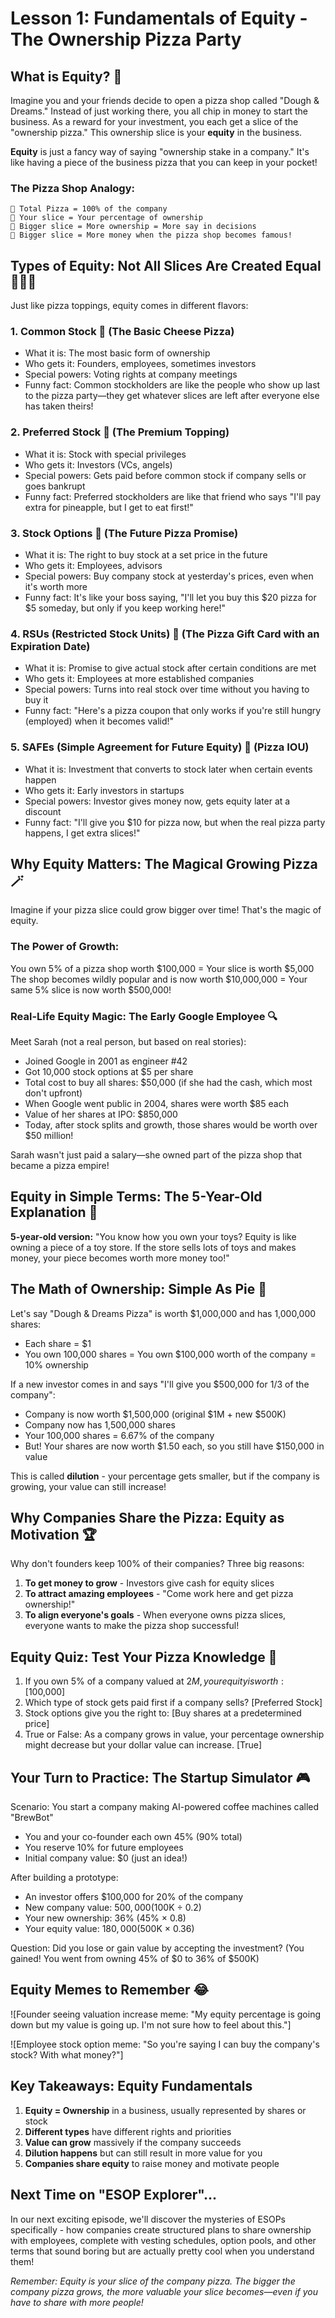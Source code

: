 # Lesson 1: Fundamentals of Equity - The Ownership Pizza Party

## What is Equity? 🍕

Imagine you and your friends decide to open a pizza shop called "Dough & Dreams." Instead of just working there, you all chip in money to start the business. As a reward for your investment, you each get a slice of the "ownership pizza." This ownership slice is your **equity** in the business.

**Equity** is just a fancy way of saying "ownership stake in a company." It's like having a piece of the business pizza that you can keep in your pocket!

### The Pizza Shop Analogy:

```
🍕 Total Pizza = 100% of the company
🍕 Your slice = Your percentage of ownership
🍕 Bigger slice = More ownership = More say in decisions
🍕 Bigger slice = More money when the pizza shop becomes famous!
```

## Types of Equity: Not All Slices Are Created Equal 🧀🍍🍅

Just like pizza toppings, equity comes in different flavors:

### 1. Common Stock 🧀 (The Basic Cheese Pizza)
- What it is: The most basic form of ownership
- Who gets it: Founders, employees, sometimes investors
- Special powers: Voting rights at company meetings
- Funny fact: Common stockholders are like the people who show up last to the pizza party—they get whatever slices are left after everyone else has taken theirs!

### 2. Preferred Stock 🍍 (The Premium Topping)
- What it is: Stock with special privileges
- Who gets it: Investors (VCs, angels)
- Special powers: Gets paid before common stock if company sells or goes bankrupt
- Funny fact: Preferred stockholders are like that friend who says "I'll pay extra for pineapple, but I get to eat first!"

### 3. Stock Options 🔮 (The Future Pizza Promise)
- What it is: The right to buy stock at a set price in the future
- Who gets it: Employees, advisors
- Special powers: Buy company stock at yesterday's prices, even when it's worth more
- Funny fact: It's like your boss saying, "I'll let you buy this $20 pizza for $5 someday, but only if you keep working here!"

### 4. RSUs (Restricted Stock Units) 📅 (The Pizza Gift Card with an Expiration Date)
- What it is: Promise to give actual stock after certain conditions are met
- Who gets it: Employees at more established companies
- Special powers: Turns into real stock over time without you having to buy it
- Funny fact: "Here's a pizza coupon that only works if you're still hungry (employed) when it becomes valid!"

### 5. SAFEs (Simple Agreement for Future Equity) 🔄 (Pizza IOU)
- What it is: Investment that converts to stock later when certain events happen
- Who gets it: Early investors in startups
- Special powers: Investor gives money now, gets equity later at a discount
- Funny fact: "I'll give you $10 for pizza now, but when the real pizza party happens, I get extra slices!"

## Why Equity Matters: The Magical Growing Pizza 🪄

Imagine if your pizza slice could grow bigger over time! That's the magic of equity.

### The Power of Growth:
You own 5% of a pizza shop worth $100,000 = Your slice is worth $5,000
The shop becomes wildly popular and is now worth $10,000,000 = Your same 5% slice is now worth $500,000!

### Real-Life Equity Magic: The Early Google Employee 🔍

Meet Sarah (not a real person, but based on real stories):
- Joined Google in 2001 as engineer #42
- Got 10,000 stock options at $5 per share
- Total cost to buy all shares: $50,000 (if she had the cash, which most don't upfront)
- When Google went public in 2004, shares were worth $85 each
- Value of her shares at IPO: $850,000
- Today, after stock splits and growth, those shares would be worth over $50 million!

Sarah wasn't just paid a salary—she owned part of the pizza shop that became a pizza empire!

## Equity in Simple Terms: The 5-Year-Old Explanation 👶

**5-year-old version:** "You know how you own your toys? Equity is like owning a piece of a toy store. If the store sells lots of toys and makes money, your piece becomes worth more money too!"

## The Math of Ownership: Simple As Pie 🥧

Let's say "Dough & Dreams Pizza" is worth $1,000,000 and has 1,000,000 shares:
- Each share = $1
- You own 100,000 shares = You own $100,000 worth of the company = 10% ownership

If a new investor comes in and says "I'll give you $500,000 for 1/3 of the company":
- Company is now worth $1,500,000 (original $1M + new $500K)
- Company now has 1,500,000 shares
- Your 100,000 shares = 6.67% of the company
- But! Your shares are now worth $1.50 each, so you still have $150,000 in value

This is called **dilution** - your percentage gets smaller, but if the company is growing, your value can still increase!

## Why Companies Share the Pizza: Equity as Motivation 🏆

Why don't founders keep 100% of their companies? Three big reasons:

1. **To get money to grow** - Investors give cash for equity slices
2. **To attract amazing employees** - "Come work here and get pizza ownership!"
3. **To align everyone's goals** - When everyone owns pizza slices, everyone wants to make the pizza shop successful!

## Equity Quiz: Test Your Pizza Knowledge 🧠

1. If you own 5% of a company valued at $2M, your equity is worth: [$100,000]
2. Which type of stock gets paid first if a company sells? [Preferred Stock]
3. Stock options give you the right to: [Buy shares at a predetermined price]
4. True or False: As a company grows in value, your percentage ownership might decrease but your dollar value can increase. [True]

## Your Turn to Practice: The Startup Simulator 🎮

Scenario: You start a company making AI-powered coffee machines called "BrewBot"
- You and your co-founder each own 45% (90% total)
- You reserve 10% for future employees
- Initial company value: $0 (just an idea!)

After building a prototype:
- An investor offers $100,000 for 20% of the company
- New company value: $500,000 ($100K ÷ 0.2)
- Your new ownership: 36% (45% × 0.8)
- Your equity value: $180,000 ($500K × 0.36)

Question: Did you lose or gain value by accepting the investment? (You gained! You went from owning 45% of $0 to 36% of $500K)

## Equity Memes to Remember 😂

![Founder seeing valuation increase meme: "My equity percentage is going down but my value is going up. I'm not sure how to feel about this."]

![Employee stock option meme: "So you're saying I can buy the company's stock? With what money?"]

## Key Takeaways: Equity Fundamentals

1. **Equity = Ownership** in a business, usually represented by shares or stock
2. **Different types** have different rights and priorities
3. **Value can grow** massively if the company succeeds
4. **Dilution happens** but can still result in more value for you
5. **Companies share equity** to raise money and motivate people

## Next Time on "ESOP Explorer"...

In our next exciting episode, we'll discover the mysteries of ESOPs specifically - how companies create structured plans to share ownership with employees, complete with vesting schedules, option pools, and other terms that sound boring but are actually pretty cool when you understand them!

*Remember: Equity is your slice of the company pizza. The bigger the company pizza grows, the more valuable your slice becomes—even if you have to share with more people!*
